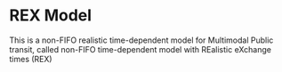 # REX Model
This is a non-FIFO realistic time-dependent model for Multimodal Public transit, called non-FIFO time-dependent model with REalistic eXchange times (REX)
